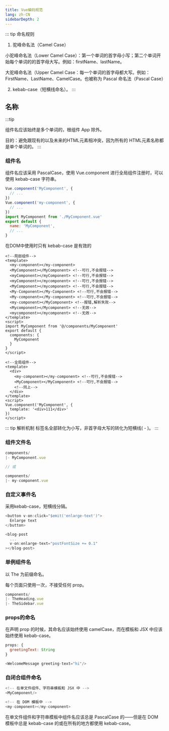 ```yaml
---
title: Vue编码规范
lang: zh-CN
sidebarDepth: 2
---
```


::: tip 命名规则
1. 驼峰命名法（Camel Case）

小驼峰命名法（Lower Camel Case）：第一个单词的首字母小写；第二个单词开始每个单词的的首字母大写。例如：firstName、lastName。

大驼峰命名法（Upper Camel Case：每一个单词的首字母都大写。例如：FirstName、LastName、CamelCase。也被称为 Pascal 命名法（Pascal Case）

2. kebab-case（短横线命名）。
:::

## 名称

:::tip
<p class="fg_t">组件名应该始终是多个单词的，根组件 App 除外。</p>

目的：避免跟现有的以及未来的HTML元素相冲突，因为所有的 HTML元素名称都是单个单词的。
:::

### 组件名

组件名应该采用 PascalCase，使用 Vue.component 进行全局组件注册时，可以使用 kebab-case 字符串。

```js
Vue.component('MyComponent', {
  // ...
})
Vue.component('my-component', {
  // ...
})
import MyComponent from './MyComponent.vue'
export default {
  name: 'MyComponent',
  // ...
}
```
在DOM中使用时只有 kebab-case 是有效的

```vue
<!--局部组件-->
<template>
  <my-component></my-component>
  <MyComponent></MyComponent> <!--可行,不会报错-->
  <myComponent></myComponent> <!--可行,不会报错-->
  <myComponent></mycomponent> <!--可行,不会报错-->
  <MyComponent></mycomponent> <!--可行,不会报错-->
  <My-Component></My-Component> <!--可行,不会报错-->
  <My-component></My-component> <!--可行,不会报错-->
  <my-component></MyComponent> <!--报错,解析失败-->
  <Mycomponent></Mycomponent> <!--无效-->
  <mycomponent></mycomponent> <!--无效-->
</template>
<script>
import MyComponent from '@/components/MyComponent'
export default {
  components: {
    MyComponent
  }
}
</script>

<!--全局组件-->
<template>
  <div>
    <my-component></my-component> <!--可行,不会报错-->
    <MyComponent></MyComponent> <!--可行,不会报错-->
    <!--同上-->
  </div>
</template>
<script>
Vue.component('MyComponent', {
  template: '<div>111</div>'
})
</script>
```
::: tip 解析机制
标签名全部转化为小写，非首字母大写的转化为短横线( - )。
:::
### 组件文件名

```js
components/
|- MyComponent.vue

// 或

components/
|- my-component.vue
```
### 自定义事件名

采用kebab-case，短横线分隔。

```js
<button v-on:click="$emit('enlarge-text')">
  Enlarge text
</button>

<blog-post
  ...
  v-on:enlarge-text="postFontSize += 0.1"
></blog-post>
```

### 单例组件名

以 The 为前缀命名。

每个页面只使用一次，不接受任何 prop。

```js
components/
|- TheHeading.vue
|- TheSidebar.vue
```
### props的命名

在声明 prop 的时候，其命名应该始终使用 camelCase，而在模板和 JSX 中应该始终使用 kebab-case。

```js
props: {
  greetingText: String
}

<WelcomeMessage greeting-text="hi"/>
```
### 自闭合组件命名

```js
<!-- 在单文件组件、字符串模板和 JSX 中 -->
<MyComponent/>

<!-- 在 DOM 模板中 -->
<my-component></my-component>
```
在单文件组件和字符串模板中组件名应该总是 PascalCase 的——但是在 DOM 模板中总是 kebab-case 的或在所有的地方都使用 kebab-case。
